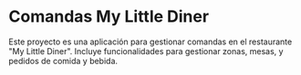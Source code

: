 # Comandas My Little Diner

Este proyecto es una aplicación para gestionar comandas en el restaurante "My Little Diner". Incluye funcionalidades para gestionar zonas, mesas, y pedidos de comida y bebida.
